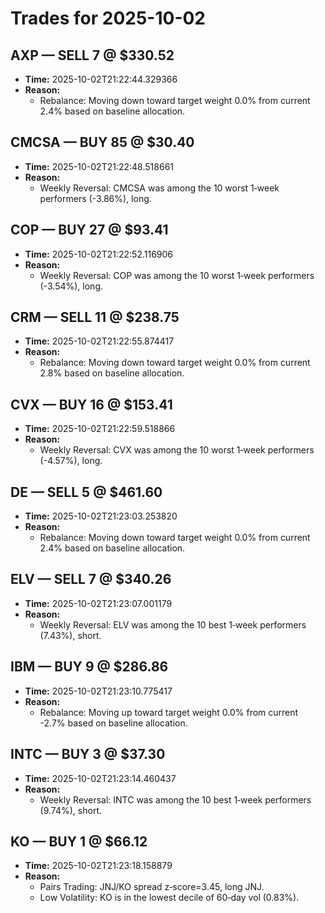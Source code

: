 # Trades for 2025-10-02

## AXP — SELL 7 @ $330.52
- **Time:** 2025-10-02T21:22:44.329366
- **Reason:**
  - Rebalance: Moving down toward target weight 0.0% from current 2.4% based on baseline allocation.

## CMCSA — BUY 85 @ $30.40
- **Time:** 2025-10-02T21:22:48.518661
- **Reason:**
  - Weekly Reversal: CMCSA was among the 10 worst 1‑week performers (-3.86%), long.

## COP — BUY 27 @ $93.41
- **Time:** 2025-10-02T21:22:52.116906
- **Reason:**
  - Weekly Reversal: COP was among the 10 worst 1‑week performers (-3.54%), long.

## CRM — SELL 11 @ $238.75
- **Time:** 2025-10-02T21:22:55.874417
- **Reason:**
  - Rebalance: Moving down toward target weight 0.0% from current 2.8% based on baseline allocation.

## CVX — BUY 16 @ $153.41
- **Time:** 2025-10-02T21:22:59.518866
- **Reason:**
  - Weekly Reversal: CVX was among the 10 worst 1‑week performers (-4.57%), long.

## DE — SELL 5 @ $461.60
- **Time:** 2025-10-02T21:23:03.253820
- **Reason:**
  - Rebalance: Moving down toward target weight 0.0% from current 2.4% based on baseline allocation.

## ELV — SELL 7 @ $340.26
- **Time:** 2025-10-02T21:23:07.001179
- **Reason:**
  - Weekly Reversal: ELV was among the 10 best 1‑week performers (7.43%), short.

## IBM — BUY 9 @ $286.86
- **Time:** 2025-10-02T21:23:10.775417
- **Reason:**
  - Rebalance: Moving up toward target weight 0.0% from current -2.7% based on baseline allocation.

## INTC — BUY 3 @ $37.30
- **Time:** 2025-10-02T21:23:14.460437
- **Reason:**
  - Weekly Reversal: INTC was among the 10 best 1‑week performers (9.74%), short.

## KO — BUY 1 @ $66.12
- **Time:** 2025-10-02T21:23:18.158879
- **Reason:**
  - Pairs Trading: JNJ/KO spread z‑score=3.45, long JNJ.
  - Low Volatility: KO is in the lowest decile of 60‑day vol (0.83%).

